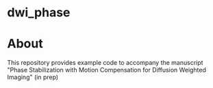 # dwi_phase
# About
This repository provides example code to accompany the manuscript "Phase Stabilization with Motion Compensation for Diffusion
Weighted Imaging" (in prep)
